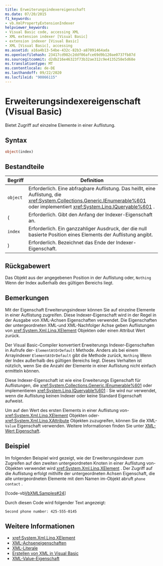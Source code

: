 ```yaml
---
title: Erweiterungsindexereigenschaft
ms.date: 07/20/2015
f1_keywords:
- vb.XmlPropertyExtensionIndexer
helpviewer_keywords:
- Visual Basic code, accessing XML
- XML extension indexer [Visual Basic]
- extension indexer [Visual Basic]
- XML [Visual Basic], accessing
ms.assetid: a16a4b13-54be-432c-82b3-a87091464ada
ms.openlocfilehash: 23417cd982c2ddf06afce69d9b120ae0737fb87d
ms.sourcegitcommit: d2db216e46323f73b32ae312c9e4135258e5d68e
ms.translationtype: MT
ms.contentlocale: de-DE
ms.lasthandoff: 09/22/2020
ms.locfileid: "90866115"
---
```

# <a name="extension-indexer-property-visual-basic"></a>Erweiterungsindexereigenschaft (Visual Basic)

Bietet Zugriff auf einzelne Elemente in einer Auflistung.  
  
## <a name="syntax"></a>Syntax  
  
```vb  
object(index)  
```  
  
## <a name="parts"></a>Bestandteile  
  
|Begriff|Definition|  
|---|---|  
|`object`|Erforderlich. Eine abfragbare Auflistung. Das heißt, eine Auflistung, die <xref:System.Collections.Generic.IEnumerable%601> oder implementiert <xref:System.Linq.IQueryable%601> .|  
|(|Erforderlich. Gibt den Anfang der Indexer-Eigenschaft an.|  
|`index`|Erforderlich. Ein ganzzahliger Ausdruck, der die null basierte Position eines Elements der Auflistung angibt.|  
|)|Erforderlich. Bezeichnet das Ende der Indexer-Eigenschaft.|  
  
## <a name="return-value"></a>Rückgabewert  

 Das Objekt aus der angegebenen Position in der Auflistung oder, `Nothing` Wenn der Index außerhalb des gültigen Bereichs liegt.  
  
## <a name="remarks"></a>Bemerkungen  

 Mit der Eigenschaft Erweiterungsindexer können Sie auf einzelne Elemente in einer Auflistung zugreifen. Diese Indexer-Eigenschaft wird in der Regel in der Ausgabe von XML-Achsen Eigenschaften verwendet. Die Eigenschaften der untergeordneten XML-und XML-Nachfolger Achse geben Auflistungen von <xref:System.Xml.Linq.XElement> Objekten oder einen Attribut Wert zurück.  
  
 Der Visual Basic-Compiler konvertiert Erweiterungs Indexer-Eigenschaften in Aufrufe der- `ElementAtOrDefault` Methode. Anders als bei einem Arrayindexer `ElementAtOrDefault` gibt die Methode zurück, `Nothing` Wenn der Index außerhalb des gültigen Bereichs liegt. Dieses Verhalten ist nützlich, wenn Sie die Anzahl der Elemente in einer Auflistung nicht einfach ermitteln können.  
  
 Diese Indexer-Eigenschaft ist wie eine Erweiterungs Eigenschaft für Auflistungen, die <xref:System.Collections.Generic.IEnumerable%601> oder implementieren <xref:System.Linq.IQueryable%601> : Sie wird nur verwendet, wenn die Auflistung keinen Indexer oder keine Standard Eigenschaft aufweist.  
  
 Um auf den Wert des ersten Elements in einer Auflistung von- <xref:System.Xml.Linq.XElement> Objekten oder- <xref:System.Xml.Linq.XAttribute> Objekten zuzugreifen, können Sie die XML- `Value` Eigenschaft verwenden. Weitere Informationen finden Sie unter [XML-Wert Eigenschaft](xml-value-property.md).  
  
## <a name="example"></a>Beispiel  

 Im folgenden Beispiel wird gezeigt, wie der Erweiterungsindexer zum Zugreifen auf den zweiten untergeordneten Knoten in einer Auflistung von-Objekten verwendet wird <xref:System.Xml.Linq.XElement> . Der Zugriff auf die Auflistung erfolgt mithilfe der untergeordneten Achsen Eigenschaft, die alle untergeordneten Elemente mit dem Namen im-Objekt abruft `phone` `contact` .  
  
 [!code-vb[VbXMLSamples#24](~/samples/snippets/visualbasic/VS_Snippets_VBCSharp/VbXMLSamples/VB/XMLSamples11.vb#24)]  
  
 Durch diesen Code wird folgender Text angezeigt:  
  
 `Second phone number: 425-555-0145`  
  
## <a name="see-also"></a>Weitere Informationen

- <xref:System.Xml.Linq.XElement>
- [XML-Achseneigenschaften](index.md)
- [XML-Literale](../xml-literals/index.md)
- [Erstellen von XML in Visual Basic](../../programming-guide/language-features/xml/creating-xml.md)
- [XML-Value-Eigenschaft](xml-value-property.md)
